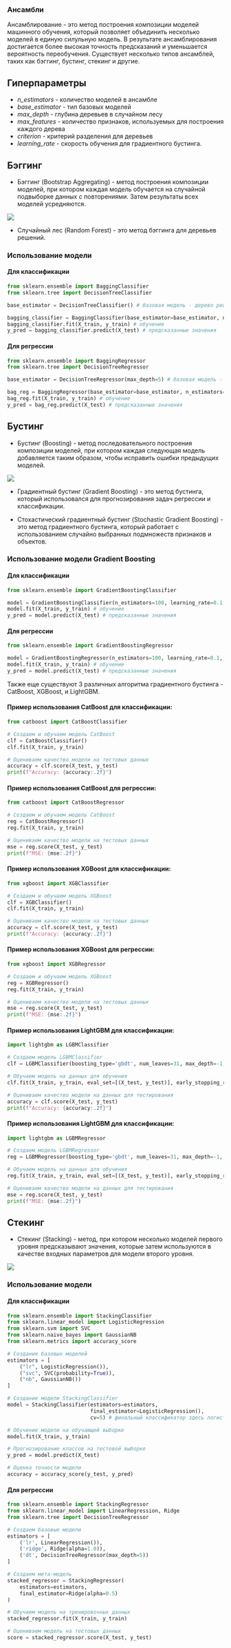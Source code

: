 ### Ансамбли

Ансамблирование - это метод построения композиции моделей машинного обучения, который позволяет объединить несколько моделей в единую силульную модель. В результате ансамблирования достигается более высокая точность предсказаний и уменьшается вероятность переобучения. Существует несколько типов ансамблей, таких как бэггинг, бустинг, стекинг и другие.

## Гиперпараметры

* *n_estimators* - количество моделей в ансамбле 
* *base_estimator* - тип базовых моделей 
* *max_depth* - глубина деревьев в случайном лесу
* *max_features* - количество признаков, используемых для построения каждого дерева
* *criterion* - критерий разделения для деревьев
* *learning_rate* - скорость обучения для градиентного бустинга.

## Бэггинг
* Бэггинг (Bootstrap Aggregating) - метод построения композиции моделей, при котором каждая модель обучается на случайной подвыборке данных с повторениями. Затем результаты всех моделей усредняются.

![](bagging.png)

* Случайный лес (Random Forest) - это метод бэггинга для деревьев решений.

### Использование модели

#### Для классификации
```python
from sklearn.ensemble import BaggingClassifier
from sklearn.tree import DecisionTreeClassifier

base_estimator = DecisionTreeClassifier() # базовая модель - дерево решений для классификации

bagging_classifier = BaggingClassifier(base_estimator=base_estimator, n_estimators=10, max_samples=0.5, max_features=0.5) # модель бэггинга для классификации
bagging_classifier.fit(X_train, y_train) # обучение
y_pred = bagging_classifier.predict(X_test) # предсказанные значения
```
#### Для регрессии
```python
from sklearn.ensemble import BaggingRegressor
from sklearn.tree import DecisionTreeRegressor

base_estimator = DecisionTreeRegressor(max_depth=5) # базовая модель - дерево решений для регрессии

bag_reg = BaggingRegressor(base_estimator=base_estimator, n_estimators=10, random_state=42) # модель бэггинга для регрессии
bag_reg.fit(X_train, y_train) # обучение
y_pred = bag_reg.predict(X_test) # предсказанные значения
```

## Бустинг
* Бустинг (Boosting) - метод последовательного построения композиции моделей, при котором каждая следующая модель добавляется таким образом, чтобы исправить ошибки предыдущих моделей.

![](boosting.png)

* Градиентный бустинг (Gradient Boosting) - это метод бустинга, который использовался для прогнозирования задач регрессии и классификации.

* Стохастический градиентный бустинг (Stochastic Gradient Boosting) - это метод градиентного бустинга, который работает с использованием случайно выбранных подмножеств признаков и объектов.

### Использование модели Gradient Boosting

#### Для классификации
```python
from sklearn.ensemble import GradientBoostingClassifier

model = GradientBoostingClassifier(n_estimators=100, learning_rate=0.1, max_depth=3, random_state=42) # модель
model.fit(X_train, y_train) # обучение
y_pred = model.predict(X_test) # предсказанные значения
```
#### Для регрессии
```python
from sklearn.ensemble import GradientBoostingRegressor

model = GradientBoostingRegressor(n_estimators=100, learning_rate=0.1, max_depth=3, random_state=42) # модель
model.fit(X_train, y_train) # обучение
y_pred = model.predict(X_test) # предсказанные значения
```

Также еще существуют 3 различных алгоритма градиентного бустинга - CatBoost, XGBoost, и LightGBM.

#### Пример использования CatBoost для классификации:
```python
from catboost import CatBoostClassifier

# Создаем и обучаем модель CatBoost
clf = CatBoostClassifier()
clf.fit(X_train, y_train)

# Оцениваем качество модели на тестовых данных
accuracy = clf.score(X_test, y_test)
print(f"Accuracy: {accuracy:.2f}")
```
#### Пример использования CatBoost для регрессии:
```python
from catboost import CatBoostRegressor

# Создаем и обучаем модель CatBoost
reg = CatBoostRegressor()
reg.fit(X_train, y_train)

# Оцениваем качество модели на тестовых данных
mse = reg.score(X_test, y_test)
print(f"MSE: {mse:.2f}")
```

#### Пример использования XGBoost для классификации:
```python
from xgboost import XGBClassifier

# Создаем и обучаем модель XGBoost
clf = XGBClassifier()
clf.fit(X_train, y_train)

# Оцениваем качество модели на тестовых данных
accuracy = clf.score(X_test, y_test)
print(f"Accuracy: {accuracy:.2f}")
```
#### Пример использования XGBoost для регрессии:
```python
from xgboost import XGBRegressor

# Создаем и обучаем модель XGBoost
reg = XGBRegressor()
reg.fit(X_train, y_train)

# Оцениваем качество модели на тестовых данных
mse = reg.score(X_test, y_test)
print(f"MSE: {mse:.2f}")
```

#### Пример использования LightGBM для классификации:
```python
import lightgbm as LGBMClassifier

# Создаем модель LGBMClassifier
clf = LGBMClassifier(boosting_type='gbdt', num_leaves=31, max_depth=-1, learning_rate=0.05, n_estimators=100)

# Обучаем модель на данных для обучения
clf.fit(X_train, y_train, eval_set=[(X_test, y_test)], early_stopping_rounds=10)

# Оцениваем качество модели на данных для тестирования
accuracy = clf.score(X_test, y_test)
print(f"Accuracy: {accuracy:.2f}")
```
#### Пример использования LightGBM для классификации:
```python
import lightgbm as LGBMRegressor

# Создаем модель LGBMRegressor
reg = LGBMRegressor(boosting_type='gbdt', num_leaves=31, max_depth=-1, learning_rate=0.05, n_estimators=100)

# Обучаем модель на данных для обучения
reg.fit(X_train, y_train, eval_set=[(X_test, y_test)], early_stopping_rounds=10)

# Оцениваем качество модели на данных для тестирования
mse = reg.score(X_test, y_test)
print(f"MSE: {mse:.2f}")
```


## Стекинг
* Стекинг (Stacking) - метод, при котором несколько моделей первого уровня предсказывают значения, которые затем используются в качестве входных параметров для модели второго уровня.

![](stacking.png)

### Использование модели

#### Для классификации
```python
from sklearn.ensemble import StackingClassifier
from sklearn.linear_model import LogisticRegression
from sklearn.svm import SVC
from sklearn.naive_bayes import GaussianNB
from sklearn.metrics import accuracy_score

# Создание базовых моделей
estimators = [
    ("lr", LogisticRegression()),
    ("svc", SVC(probability=True)),
    ("nb", GaussianNB())
]

# Создание модели StackingClassifier
model = StackingClassifier(estimators=estimators,
                           final_estimator=LogisticRegression(),
                           cv=5) # финальный классификатор здесь логистическая регрессия

# Обучение модели на обучающей выборке
model.fit(X_train, y_train)

# Прогнозирование классов на тестовой выборке
y_pred = model.predict(X_test)

# Оценка точности модели
accuracy = accuracy_score(y_test, y_pred)
```
#### Для регрессии
```python
from sklearn.ensemble import StackingRegressor
from sklearn.linear_model import LinearRegression, Ridge
from sklearn.tree import DecisionTreeRegressor

# Создаем базовые модели
estimators = [
    ('lr', LinearRegression()),
    ('ridge', Ridge(alpha=1.0)),
    ('dt', DecisionTreeRegressor(max_depth=5))
]

# Создаем мета-модель
stacked_regressor = StackingRegressor(
    estimators=estimators,
    final_estimator=Ridge(alpha=0.5)
)

# Обучаем модель на тренировочных данных
stacked_regressor.fit(X_train, y_train)

# Оцениваем модель на тестовых данных
score = stacked_regressor.score(X_test, y_test)
```

